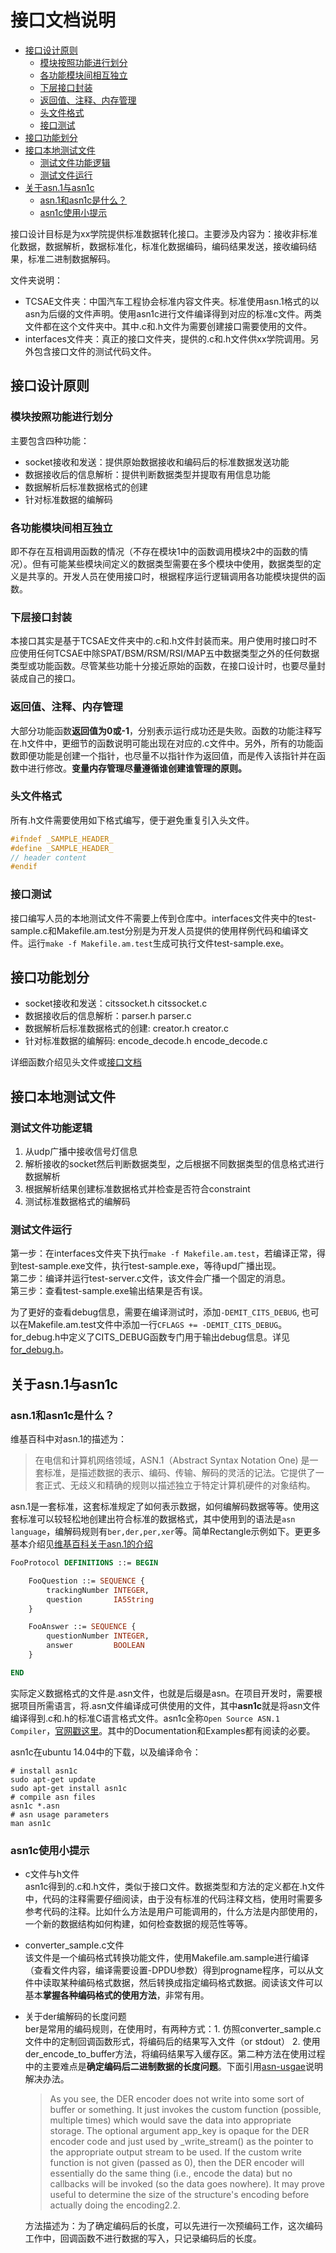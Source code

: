 # 接口文档说明

<!-- TOC -->

- [接口设计原则](#接口设计原则)
    - [模块按照功能进行划分](#模块按照功能进行划分)
    - [各功能模块间相互独立](#各功能模块间相互独立)
    - [下层接口封装](#下层接口封装)
    - [返回值、注释、内存管理](#返回值注释内存管理)
    - [头文件格式](#头文件格式)
    - [接口测试](#接口测试)
- [接口功能划分](#接口功能划分)
- [接口本地测试文件](#接口本地测试文件)
    - [测试文件功能逻辑](#测试文件功能逻辑)
    - [测试文件运行](#测试文件运行)
- [关于asn.1与asn1c](#关于asn1与asn1c)
    - [asn.1和asn1c是什么？](#asn1和asn1c是什么)
    - [asn1c使用小提示](#asn1c使用小提示)

<!-- /TOC -->

接口设计目标是为xx学院提供标准数据转化接口。主要涉及内容为：接收非标准化数据，数据解析，数据标准化，标准化数据编码，编码结果发送，接收编码结果，标准二进制数据解码。

文件夹说明：
- TCSAE文件夹：中国汽车工程协会标准内容文件夹。标准使用asn.1格式的以asn为后缀的文件声明。使用asn1c进行文件编译得到对应的标准c文件。两类文件都在这个文件夹中。其中.c和.h文件为需要创建接口需要使用的文件。
- interfaces文件夹：真正的接口文件夹，提供的.c和.h文件供xx学院调用。另外包含接口文件的测试代码文件。

## 接口设计原则
### 模块按照功能进行划分
主要包含四种功能：
- socket接收和发送：提供原始数据接收和编码后的标准数据发送功能
- 数据接收后的信息解析：提供判断数据类型并提取有用信息功能
- 数据解析后标准数据格式的创建
- 针对标准数据的编解码

### 各功能模块间相互独立
即不存在互相调用函数的情况（不存在模块1中的函数调用模块2中的函数的情况）。但有可能某些模块间定义的数据类型需要在多个模块中使用，数据类型的定义是共享的。开发人员在使用接口时，根据程序运行逻辑调用各功能模块提供的函数。

### 下层接口封装
本接口其实是基于TCSAE文件夹中的.c和.h文件封装而来。用户使用时接口时不应使用任何TCSAE中除SPAT/BSM/RSM/RSI/MAP五中数据类型之外的任何数据类型或功能函数。尽管某些功能十分接近原始的函数，在接口设计时，也要尽量封装成自己的接口。

### 返回值、注释、内存管理
大部分功能函数**返回值为0或-1**，分别表示运行成功还是失败。函数的功能注释写在.h文件中，更细节的函数说明可能出现在对应的.c文件中。另外，所有的功能函数即便功能是创建一个指针，也尽量不以指针作为返回值，而是传入该指针并在函数中进行修改。**变量内存管理尽量遵循谁创建谁管理的原则。**

### 头文件格式
所有.h文件需要使用如下格式编写，便于避免重复引入头文件。
```c
#ifndef _SAMPLE_HEADER_
#define _SAMPLE_HEADER_
// header content
#endif
```
### 接口测试
接口编写人员的本地测试文件不需要上传到仓库中。interfaces文件夹中的test-sample.c和Makefile.am.test分别是为开发人员提供的使用样例代码和编译文件。运行`make -f Makefile.am.test`生成可执行文件test-sample.exe。

## 接口功能划分
- socket接收和发送：citssocket.h citssocket.c
- 数据接收后的信息解析：parser.h parser.c 
- 数据解析后标准数据格式的创建: creator.h creator.c 
- 针对标准数据的编解码: encode_decode.h encode_decode.c

详细函数介绍见头文件或[接口文档]()

## 接口本地测试文件
### 测试文件功能逻辑
1. 从udp广播中接收信号灯信息
2. 解析接收的socket然后判断数据类型，之后根据不同数据类型的信息格式进行数据解析
3. 根据解析结果创建标准数据格式并检查是否符合constraint
4. 测试标准数据格式的编解码

### 测试文件运行
第一步：在interfaces文件夹下执行`make -f Makefile.am.test`，若编译正常，得到test-sample.exe文件，执行test-sample.exe，等待upd广播出现。   
第二步：编译并运行test-server.c文件，该文件会广播一个固定的消息。  
第三步：查看test-sample.exe输出结果是否有误。  

为了更好的查看debug信息，需要在编译测试时，添加`-DEMIT_CITS_DEBUG`, 也可以在Makefile.am.test文件中添加一行`CFLAGS += -DEMIT_CITS_DEBUG`。for_debug.h中定义了CITS_DEBUG函数专门用于输出debug信息。详见[for_debug.h](interfaces/for_debug.h)。

## 关于asn.1与asn1c
### asn.1和asn1c是什么？
维基百科中对asn.1的描述为：

> 在电信和计算机网络领域，ASN.1（Abstract Syntax Notation One) 是一套标准，是描述数据的表示、编码、传输、解码的灵活的记法。它提供了一套正式、无歧义和精确的规则以描述独立于特定计算机硬件的对象结构。  

asn.1是一套标准，这套标准规定了如何表示数据，如何编解码数据等等。使用这套标准可以较轻松地创建出符合标准的数据格式，其中使用到的语法是`asn language`，编解码规则有`ber,der,per,xer`等。简单Rectangle示例如下。更更多基本介绍见[维基百科关于asn.1的介绍](https://zh.wikipedia.org/wiki/ASN.1)

```asn.1
FooProtocol DEFINITIONS ::= BEGIN

    FooQuestion ::= SEQUENCE {
        trackingNumber INTEGER,
        question       IA5String
    }

    FooAnswer ::= SEQUENCE {
        questionNumber INTEGER,
        answer         BOOLEAN
    }

END
```

实际定义数据格式的文件是.asn文件，也就是后缀是asn。在项目开发时，需要根据项目所需语言，将.asn文件编译成可供使用的文件，其中**asn1c**就是将asn文件编译得到.c和.h的标准C语言格式文件。asn1c全称`Open Source ASN.1 Compiler`，[官网戳这里](http://lionet.info/asn1c/compiler.html)。其中的Documentation和Examples都有阅读的必要。

asn1c在ubuntu 14.04中的下载，以及编译命令：
```shell
# install asn1c
sudo apt-get update
sudo apt-get install asn1c
# compile asn files
asn1c *.asn
# asn usage parameters
man asn1c
```

### asn1c使用小提示
- c文件与h文件  
asn1c得到的.c和.h文件，类似于接口文件。数据类型和方法的定义都在.h文件中，代码的注释需要仔细阅读，由于没有标准的代码注释文档，使用时需要多参考代码的注释。比如什么方法是用户可能调用的，什么方法是内部使用的，一个新的数据结构如何构建，如何检查数据的规范性等等。

- converter_sample.c文件  
该文件是一个编码格式转换功能文件，使用Makefile.am.sample进行编译（查看文件内容，编译需要设置-DPDU参数）得到progname程序，可以从文件中读取某种编码格式数据，然后转换成指定编码格式数据。阅读该文件可以基本**掌握各种编码格式的使用方法**，非常有用。

- 关于der编解码的长度问题  
ber是常用的编码规则，在使用时，有两种方式：1. 仿照converter_sample.c文件中的定制回调函数形式，将编码后的结果写入文件（or stdout） 2. 使用der\_encode\_to\_buffer方法，将编码结果写入缓存区。第二种方法在使用过程中的主要难点是**确定编码后二进制数据的长度问题**。下面引用[asn-usgae](https://lionet.info/asn1c/asn1c-usage.html#SECTION02212000000000000000)说明解决办法。
    > As you see, the DER encoder does not write into some sort of buffer or something. It just invokes the custom function (possible, multiple times) which would save the data into appropriate storage. The optional argument app_key is opaque for the DER encoder code and just used by _write_stream() as the pointer to the appropriate output stream to be used.
    If the custom write function is not given (passed as 0), then the DER encoder will essentially do the same thing (i.e., encode the data) but no callbacks will be invoked (so the data goes nowhere). It may prove useful to determine the size of the structure's encoding before actually doing the encoding2.2.

    方法描述为：为了确定编码后的长度，可以先进行一次预编码工作，这次编码工作中，回调函数不进行数据的写入，只记录编码后的长度。





